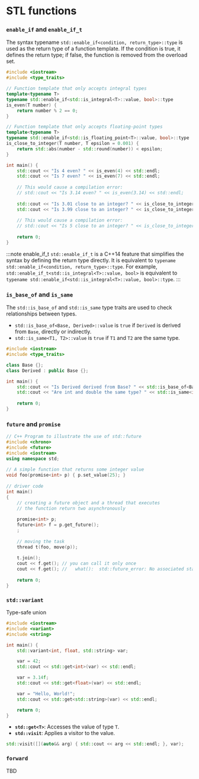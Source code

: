 # STL functions

### `enable_if` and `enable_if_t`


The syntax typename `std::enable_if<condition, return_type>::type` is used as the return type of a function template. If the condition is true, it defines the return type; if false, the function is removed from the overload set.

```cpp
#include <iostream>
#include <type_traits>

// Function template that only accepts integral types
template<typename T>
typename std::enable_if<std::is_integral<T>::value, bool>::type
is_even(T number) {
    return number % 2 == 0;
}

// Function template that only accepts floating-point types
template<typename T>
typename std::enable_if<std::is_floating_point<T>::value, bool>::type
is_close_to_integer(T number, T epsilon = 0.001) {
    return std::abs(number - std::round(number)) < epsilon;
}

int main() {
    std::cout << "Is 4 even? " << is_even(4) << std::endl;
    std::cout << "Is 7 even? " << is_even(7) << std::endl;
    
    // This would cause a compilation error:
    // std::cout << "Is 3.14 even? " << is_even(3.14) << std::endl;
    
    std::cout << "Is 3.01 close to an integer? " << is_close_to_integer(3.01) << std::endl;
    std::cout << "Is 3.99 close to an integer? " << is_close_to_integer(3.99) << std::endl;
    
    // This would cause a compilation error:
    // std::cout << "Is 5 close to an integer? " << is_close_to_integer(5) << std::endl;
    
    return 0;
}
```

:::note enable_if_t
`std::enable_if_t` is a C++14 feature that simplifies the syntax by defining the return type directly. It is equivalent to `typename std::enable_if<condition, return_type>::type`. For example, `std::enable_if_t<std::is_integral<T>::value, bool>` is equivalent to `typename std::enable_if<std::is_integral<T>::value, bool>::type`.
:::


### `is_base_of` and `is_same`

The `std::is_base_of` and `std::is_same` type traits are used to check relationships between types.

- `std::is_base_of<Base, Derived>::value` is `true` if `Derived` is derived from `Base`, directly or indirectly.
- `std::is_same<T1, T2>::value` is `true` if `T1` and `T2` are the same type.

```cpp
#include <iostream>
#include <type_traits>

class Base {};
class Derived : public Base {};

int main() {
    std::cout << "Is Derived derived from Base? " << std::is_base_of<Base, Derived>::value << std::endl;
    std::cout << "Are int and double the same type? " << std::is_same<int, double>::value << std::endl;
    
    return 0;
}
```


### `future` and `promise`


```cpp
// C++ Program to illustrate the use of std::future 
#include <chrono> 
#include <future> 
#include <iostream> 
using namespace std; 
  
// A simple function that returns some integer value 
void foo(promise<int> p) { p.set_value(25); } 
  
// driver code 
int main() 
{ 
    // creating a future object and a thread that executes 
    // the function return two asynchronously 
  
    promise<int> p; 
    future<int> f = p.get_future(); 
    ; 
  
    // moving the task 
    thread t(foo, move(p)); 
  
    t.join(); 
    cout << f.get(); // you can call it only once
    cout << f.get(); //   what():  std::future_error: No associated state
    
    return 0; 
}
```

### `std::variant`

Type-safe union

```cpp
#include <iostream>
#include <variant>
#include <string>

int main() {
    std::variant<int, float, std::string> var;

    var = 42;
    std::cout << std::get<int>(var) << std::endl;

    var = 3.14f;
    std::cout << std::get<float>(var) << std::endl;

    var = "Hello, World!";
    std::cout << std::get<std::string>(var) << std::endl;

    return 0;
}
```

- **`std::get<T>`**: Accesses the value of type `T`.
- **`std::visit`**: Applies a visitor to the value.

```cpp
std::visit([](auto&& arg) { std::cout << arg << std::endl; }, var);
```




### `forward`

TBD